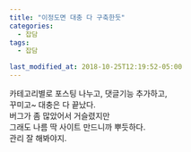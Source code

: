 ```yaml
---
title: "이정도면 대충 다 구축한듯"
categories:
  - 잡담
tags:
  - 잡담

last_modified_at: 2018-10-25T12:19:52-05:00
---
```



카테고리별로 포스팅 나누고, 댓글기능 추가하고, <br>
꾸미고~ 대충은 다 끝났다. <br>
버그가 좀 많았어서 거슬렸지만 <br>
그래도 나름 딱 사이트 만드니까 뿌듯하다. <br>
관리 잘 해봐야지. 
